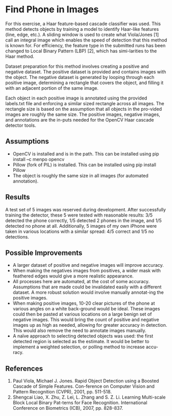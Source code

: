 # Find Phone in Images

For this exercise, a Haar feature-based cascade classifier was used. This method detects objects by training a model to identify Haar-like features (line, edge, etc.). A sliding window is used to create what Viola/Jones [1] call an integral image which enables the speed of detection that this method is known for. For efficiency, the feature type in the submitted runs has been changed to Local Binary Pattern (LBP) [2], which has simi-larities to the Haar method.

Dataset preparation for this method involves creating a positive and negative dataset. The positive dataset is provided and contains images with the object. The negative dataset is generated by looping through each positive image, determining a rectangle that covers the object, and filling it with an adjacent portion of the same image. 

Each object in each positive image is annotated using the provided labels.txt file and enforcing a similar sized rectangle across all images. The rectangle size is based on the assumption that all objects in the pro-vided images are roughly the same size. The positive images, negative images, and annotations are the in-puts needed for the OpenCV Haar cascade detector tools.

## Assumptions
* OpenCV is installed and is in the path. This can be installed using pip install –c menpo opencv
* Pillow (fork of PIL) is installed. This can be installed using pip install Pillow
* The object is roughly the same size in all images (for automated annotation).

## Results
A test set of 5 images was reserved during development. After successfully training the detector, these 5 were tested with reasonable results: 3/5 detected the phone correctly, 1/5 detected 2 phones in the image, and 1/5 detected no phone at all. Additionally, 5 images of my own iPhone were taken in various locations with a similar spread: 4/5 correct and 1/5 no detections.

## Possible Improvements
* A larger dataset of positive and negative images will improve accuracy.
* When making the negatives images from positives, a wider mask with feathered edges would give a more realistic appearance.
* All processes here are automated, at the cost of some accuracy. Assumptions that are made could be invalidated easily with a different dataset. A more robust solution would involve manually annotat-ing the positive images.
* When making positive images, 10-20 clear pictures of the phone at various angles on a white back-ground would be ideal. These images could then be pasted at various locations on a large benign set of negative images. This would bring the count of positive and negative images up as high as needed, allowing for greater accuracy in detection. This would also remove the need to annotate images manually.
* A naïve approach to selecting detected objects was used: the first detected region is selected as the estimate. It would be better to implement a weighted selection, or polling method to increase accu-racy.

## References
1. Paul Viola, Michael J. Jones. Rapid Object Detection using a Boosted Cascade of Simple Features. Con-ference on Computer Vision and Pattern Recognition (CVPR), 2001, pp. 511-518. 
2. Shengcai Liao, X. Zhu, Z. Lei, L. Zhang and S. Z. Li. Learning Multi-scale Block Local Binary Pat-terns for Face Recognition. International Conference on Biometrics (ICB), 2007, pp. 828-837.
